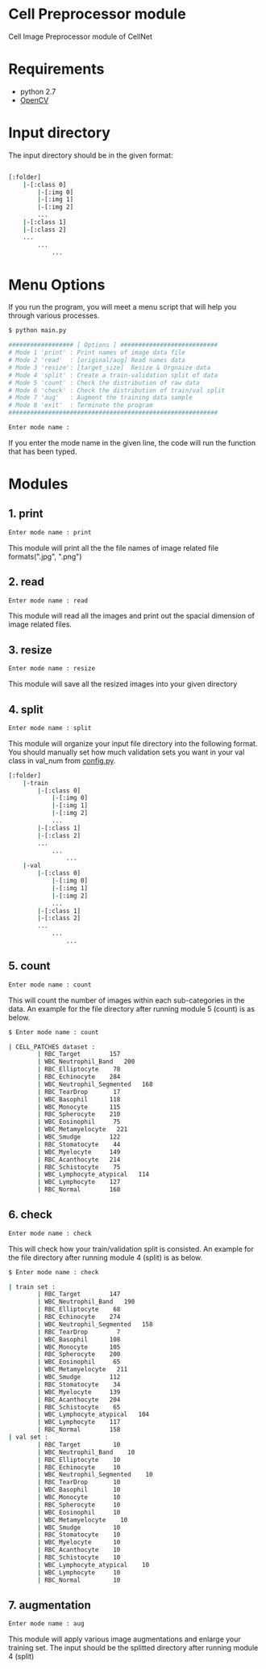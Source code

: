 Cell Preprocessor module
================================================================================================
Cell Image Preprocessor module of CellNet

# Requirements
- python 2.7
- [OpenCV](http://opencv-python-tutroals.readthedocs.io/en/latest/py_tutorials/py_gui/py_image_display/py_image_display.html)

# Input directory
The input directory should be in the given format:
```bash

[:folder]
    |-[:class 0]
        |-[:img 0]
        |-[:img 1]
        |-[:img 2]
        ...
    |-[:class 1]
    |-[:class 2]
    ...
        ...
            ...

```

# Menu Options
If you run the program, you will meet a menu script that will help you through various processes.

```bash
$ python main.py

################## [ Options ] ###########################
# Mode 1 'print' : Print names of image data file
# Mode 2 'read'  : [original/aug] Read names data
# Mode 3 'resize': [target_size]  Resize & Orgnaize data
# Mode 4 'split' : Create a train-validation split of data
# Mode 5 'count' : Check the distribution of raw data
# Mode 6 'check' : Check the distribution of train/val split
# Mode 7 'aug'   : Augment the training data sample
# Mode 8 'exit'  : Terminate the program
##########################################################

Enter mode name : 

```

If you enter the mode name in the given line, the code will run the function that has been typed.

# Modules

## 1. print
```bash
Enter mode name : print
```
This module will print all the the file names of image related file formats(".jpg", ".png")

## 2. read
```bash
Enter mode name : read
```
This module will read all the images and print out the spacial dimension of image related files.

## 3. resize
```bash
Enter mode name : resize
```
This module will save all the resized images into your given directory

## 4. split
```bash
Enter mode name : split
```
This module will organize your input file directory into the following format.
You should manually set how much validation sets you want in your val class in val_num from [config.py](./config.py).

```bash
[:folder]
    |-train
        |-[:class 0]
            |-[:img 0]
            |-[:img 1]
            |-[:img 2]
            ...
        |-[:class 1]
        |-[:class 2]
        ...
            ...
                ...
    |-val
        |-[:class 0]
            |-[:img 0]
            |-[:img 1]
            |-[:img 2]
            ...
        |-[:class 1]
        |-[:class 2]
        ...
            ...
                ...

```

## 5. count
```bash
Enter mode name : count
```
This will count the number of images within each sub-categories in the data.
An example for the file directory after running module 5 (count) is as below.
```bash
$ Enter mode name : count

| CELL_PATCHES dataset : 
        | RBC_Target        157
        | WBC_Neutrophil_Band   200
        | RBC_Elliptocyte    78
        | RBC_Echinocyte    284
        | WBC_Neutrophil_Segmented   168
        | RBC_TearDrop       17
        | WBC_Basophil      118
        | WBC_Monocyte      115
        | RBC_Spherocyte    210
        | WBC_Eosinophil     75
        | WBC_Metamyelocyte   221
        | WBC_Smudge        122
        | RBC_Stomatocyte    44
        | WBC_Myelocyte     149
        | RBC_Acanthocyte   214
        | RBC_Schistocyte    75
        | WBC_Lymphocyte_atypical   114
        | WBC_Lymphocyte    127
        | RBC_Normal        168
```

## 6. check
```bash
Enter mode name : check
```
This will check how your train/validation split is consisted.
An example for the file directory after running module 4 (split) is as below.
```bash
$ Enter mode name : check

| train set : 
        | RBC_Target        147
        | WBC_Neutrophil_Band   190
        | RBC_Elliptocyte    68
        | RBC_Echinocyte    274
        | WBC_Neutrophil_Segmented   158
        | RBC_TearDrop        7
        | WBC_Basophil      108
        | WBC_Monocyte      105
        | RBC_Spherocyte    200
        | WBC_Eosinophil     65
        | WBC_Metamyelocyte   211
        | WBC_Smudge        112
        | RBC_Stomatocyte    34
        | WBC_Myelocyte     139
        | RBC_Acanthocyte   204
        | RBC_Schistocyte    65
        | WBC_Lymphocyte_atypical   104
        | WBC_Lymphocyte    117
        | RBC_Normal        158
| val set : 
        | RBC_Target         10
        | WBC_Neutrophil_Band    10
        | RBC_Elliptocyte    10
        | RBC_Echinocyte     10
        | WBC_Neutrophil_Segmented    10
        | RBC_TearDrop       10
        | WBC_Basophil       10
        | WBC_Monocyte       10
        | RBC_Spherocyte     10
        | WBC_Eosinophil     10
        | WBC_Metamyelocyte    10
        | WBC_Smudge         10
        | RBC_Stomatocyte    10
        | WBC_Myelocyte      10
        | RBC_Acanthocyte    10
        | RBC_Schistocyte    10
        | WBC_Lymphocyte_atypical    10
        | WBC_Lymphocyte     10
        | RBC_Normal         10

```

## 7. augmentation
```bash
Enter mode name : aug
```
This module will apply various image augmentations and enlarge your training set.
The input should be the splitted directory after running module 4 (split)


